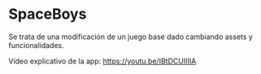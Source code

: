 # SpaceBoys

Se trata de una modificación de un juego base dado cambiando assets y funcionalidades.

Vídeo explicativo de la app: https://youtu.be/IBtDCUIIIIA
